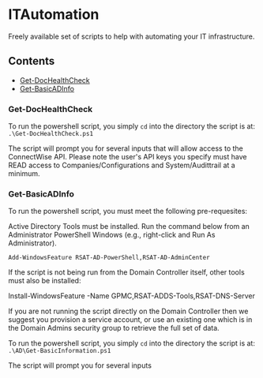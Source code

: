 # ITAutomation
Freely available set of scripts to help with automating your IT infrastructure.

## Contents
* [Get-DocHealthCheck](#Get-DocHealthCheck)
* [Get-BasicADInfo](#Get-BasicADInfo)

### Get-DocHealthCheck

  To run the powershell script, you simply `cd` into the directory the script is at:
  `.\Get-DocHealthCheck.ps1`

  The script will prompt you for several inputs that will allow access to the ConnectWise API.
  Please note the user's API keys you specify must have READ access to Companies/Configurations
  and System/Audittrail at a minimum.

### Get-BasicADInfo
  
  To run the powershell script, you must meet the following pre-requesites:

  Active Directory Tools must be installed. Run the command below from an Administrator
  PowerShell Windows (e.g., right-click and Run As Administrator).

  `Add-WindowsFeature RSAT-AD-PowerShell,RSAT-AD-AdminCenter`

  If the script is not being run from the Domain Controller itself, other tools must
  also be installed:

  Install-WindowsFeature -Name GPMC,RSAT-ADDS-Tools,RSAT-DNS-Server

  If you are not running the script directly on the Domain Controller then we suggest you
  provision a service account, or use an existing one which is in the Domain Admins security
  group to retrieve the full set of data.

  To run the powershell script, you simply `cd` into the directory the script is at:
  `.\AD\Get-BasicInformation.ps1`

  The script will prompt you for several inputs 